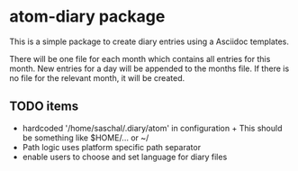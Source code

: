 # atom-diary package

This is a simple package to create diary entries using a Asciidoc templates.

There will be one file for each month which contains all entries for this month.
New entries for a day will be appended to the months file.  If there is no file
for the relevant month, it will be created.

## TODO items

* hardcoded '/home/saschal/.diary/atom' in configuration +
  This should be something like $HOME/... or ~/
* Path logic uses platform specific path separator
* enable users to choose and set language for diary files
